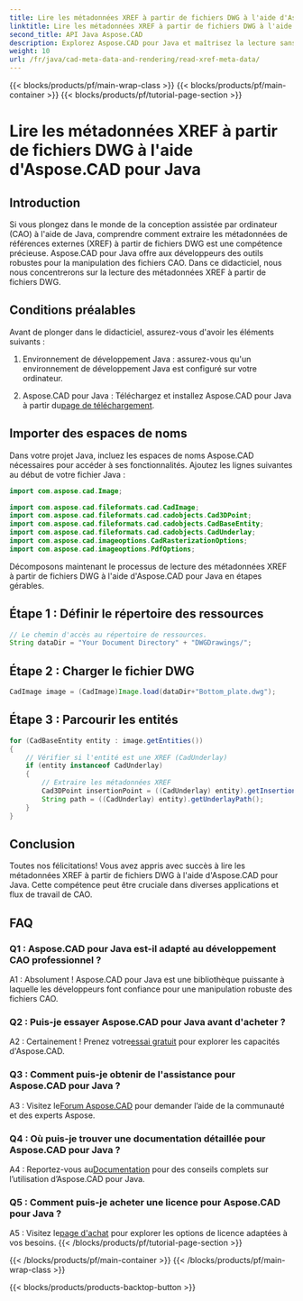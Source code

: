 ```yaml
---
title: Lire les métadonnées XREF à partir de fichiers DWG à l'aide d'Aspose.CAD pour Java
linktitle: Lire les métadonnées XREF à partir de fichiers DWG à l'aide de Java
second_title: API Java Aspose.CAD
description: Explorez Aspose.CAD pour Java et maîtrisez la lecture sans effort des métadonnées XREF à partir de fichiers DWG. Boostez votre développement CAO avec cette puissante bibliothèque Java.
weight: 10
url: /fr/java/cad-meta-data-and-rendering/read-xref-meta-data/
---
```


{{< blocks/products/pf/main-wrap-class >}}
{{< blocks/products/pf/main-container >}}
{{< blocks/products/pf/tutorial-page-section >}}

# Lire les métadonnées XREF à partir de fichiers DWG à l'aide d'Aspose.CAD pour Java

## Introduction

Si vous plongez dans le monde de la conception assistée par ordinateur (CAO) à l'aide de Java, comprendre comment extraire les métadonnées de références externes (XREF) à partir de fichiers DWG est une compétence précieuse. Aspose.CAD pour Java offre aux développeurs des outils robustes pour la manipulation des fichiers CAO. Dans ce didacticiel, nous nous concentrerons sur la lecture des métadonnées XREF à partir de fichiers DWG.

## Conditions préalables

Avant de plonger dans le didacticiel, assurez-vous d'avoir les éléments suivants :

1. Environnement de développement Java : assurez-vous qu'un environnement de développement Java est configuré sur votre ordinateur.

2.  Aspose.CAD pour Java : Téléchargez et installez Aspose.CAD pour Java à partir du[page de téléchargement](https://releases.aspose.com/cad/java/).

## Importer des espaces de noms

Dans votre projet Java, incluez les espaces de noms Aspose.CAD nécessaires pour accéder à ses fonctionnalités. Ajoutez les lignes suivantes au début de votre fichier Java :

```java
import com.aspose.cad.Image;

import com.aspose.cad.fileformats.cad.CadImage;
import com.aspose.cad.fileformats.cad.cadobjects.Cad3DPoint;
import com.aspose.cad.fileformats.cad.cadobjects.CadBaseEntity;
import com.aspose.cad.fileformats.cad.cadobjects.CadUnderlay;
import com.aspose.cad.imageoptions.CadRasterizationOptions;
import com.aspose.cad.imageoptions.PdfOptions;

```

Décomposons maintenant le processus de lecture des métadonnées XREF à partir de fichiers DWG à l'aide d'Aspose.CAD pour Java en étapes gérables.

## Étape 1 : Définir le répertoire des ressources

```java
// Le chemin d'accès au répertoire de ressources.
String dataDir = "Your Document Directory" + "DWGDrawings/";
```

## Étape 2 : Charger le fichier DWG

```java
CadImage image = (CadImage)Image.load(dataDir+"Bottom_plate.dwg");
```

## Étape 3 : Parcourir les entités

```java
for (CadBaseEntity entity : image.getEntities())
{
    // Vérifier si l'entité est une XREF (CadUnderlay)
    if (entity instanceof CadUnderlay)
    {
        // Extraire les métadonnées XREF
        Cad3DPoint insertionPoint = ((CadUnderlay) entity).getInsertionPoint();
        String path = ((CadUnderlay) entity).getUnderlayPath();
    }
}
```

## Conclusion

Toutes nos félicitations! Vous avez appris avec succès à lire les métadonnées XREF à partir de fichiers DWG à l'aide d'Aspose.CAD pour Java. Cette compétence peut être cruciale dans diverses applications et flux de travail de CAO.

## FAQ

### Q1 : Aspose.CAD pour Java est-il adapté au développement CAO professionnel ?

A1 : Absolument ! Aspose.CAD pour Java est une bibliothèque puissante à laquelle les développeurs font confiance pour une manipulation robuste des fichiers CAO.

### Q2 : Puis-je essayer Aspose.CAD pour Java avant d'acheter ?

 A2 : Certainement ! Prenez votre[essai gratuit](https://releases.aspose.com/) pour explorer les capacités d'Aspose.CAD.

### Q3 : Comment puis-je obtenir de l'assistance pour Aspose.CAD pour Java ?

 A3 : Visitez le[Forum Aspose.CAD](https://forum.aspose.com/c/cad/19) pour demander l’aide de la communauté et des experts Aspose.

### Q4 : Où puis-je trouver une documentation détaillée pour Aspose.CAD pour Java ?

 A4 : Reportez-vous au[Documentation](https://reference.aspose.com/cad/java/) pour des conseils complets sur l’utilisation d’Aspose.CAD pour Java.

### Q5 : Comment puis-je acheter une licence pour Aspose.CAD pour Java ?

A5 : Visitez le[page d'achat](https://purchase.aspose.com/buy) pour explorer les options de licence adaptées à vos besoins.
{{< /blocks/products/pf/tutorial-page-section >}}

{{< /blocks/products/pf/main-container >}}
{{< /blocks/products/pf/main-wrap-class >}}

{{< blocks/products/products-backtop-button >}}
